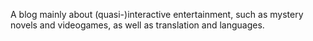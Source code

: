 A blog mainly about (quasi-)interactive entertainment, such as mystery novels and videogames, as well as translation and languages.